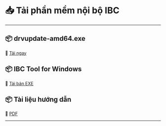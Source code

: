 # 📥 Tải phần mềm nội bộ IBC

---

## 📦 drvupdate-amd64.exe
🔗 [Tải ngay](drvupdate-amd64.exe)

## 📦 IBC Tool for Windows
🔗 [Tải bản EXE](ibc_tool.exe)

## 📦 Tài liệu hướng dẫn
🔗 [PDF](huongdan.pdf)

---
